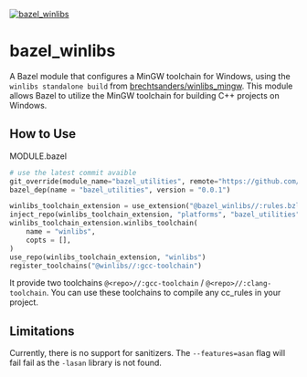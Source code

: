 [![bazel_winlibs](https://github.com/0-Sacha/bazel_winlibs/actions/workflows/winlibs.yml/badge.svg)](https://github.com/0-Sacha/bazel_winlibs/actions/workflows/winlibs.yml)

# bazel_winlibs

A Bazel module that configures a MinGW toolchain for Windows, using the `winlibs standalone build` from [brechtsanders/winlibs_mingw](https://github.com/brechtsanders/winlibs_mingw).
This module allows Bazel to utilize the MinGW toolchain for building C++ projects on Windows.

## How to Use
MODULE.bazel
```python
# use the latest commit avaible
git_override(module_name="bazel_utilities", remote="https://github.com/0-Sacha/bazel_utilities.git", commit="7f6c3585c41278918428ed48d45b12413c197fc0")
bazel_dep(name = "bazel_utilities", version = "0.0.1")

winlibs_toolchain_extension = use_extension("@bazel_winlibs//:rules.bzl", "winlibs_toolchain_extension")
inject_repo(winlibs_toolchain_extension, "platforms", "bazel_utilities")
winlibs_toolchain_extension.winlibs_toolchain(
    name = "winlibs",
    copts = [],
)
use_repo(winlibs_toolchain_extension, "winlibs")
register_toolchains("@winlibs//:gcc-toolchain")
```
It provide two toolchains `@<repo>//:gcc-toolchain` / `@<repo>//:clang-toolchain`.
You can use these toolchains to compile any cc_rules in your project.

## Limitations
Currently, there is no support for sanitizers. The `--features=asan` flag will fail fail as the `-lasan` library is not found.
